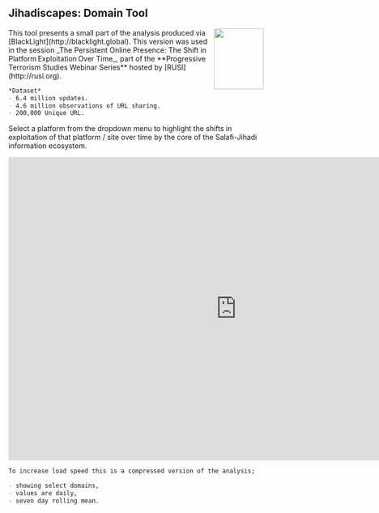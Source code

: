 

## Jihadiscapes: Domain Tool 
<img align="right" width="98" height="120" src="https://jihadiscapes.github.io/Domain_tool/HC_square1.jpg" > 
This tool presents a small part of the analysis produced via [BlackLight](http://blacklight.global).
This version was used in the session _The Persistent Online Presence: The Shift in Platform Exploitation Over Time_, part of the **Progressive Terrorism Studies Webinar Series** hosted by [RUSI](http://rusi.org). 
 
 
 
```markdown
*Dataset*
- 6.4 million updates.
- 4.6 million observations of URL sharing.
- 200,000 Unique URL. 
```
 
  
Select a platform from the dropdown menu to highlight the shifts in exploitation of that platform / site over time by the core of the Salafi-Jihadi information ecosystem.
 
 
<iframe width="900" height="600" frameborder="0" scrolling="no" src="https://jihadiscapes.github.io/Domain_tool/Dom_plot_drop3.html "> 
</iframe>
 
 
```markdown
To increase load speed this is a compressed version of the analysis;

- showing select domains,
- values are daily,
- seven day rolling mean.
```



